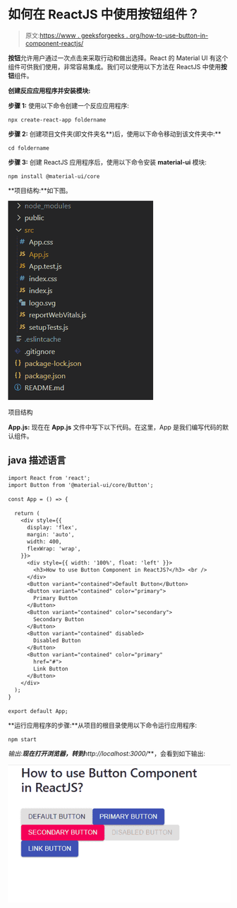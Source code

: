 # 如何在 ReactJS 中使用按钮组件？

> 原文:[https://www . geeksforgeeks . org/how-to-use-button-in-component-reactjs/](https://www.geeksforgeeks.org/how-to-use-button-component-in-reactjs/)

**按钮**允许用户通过一次点击来采取行动和做出选择。React 的 Material UI 有这个组件可供我们使用，非常容易集成。我们可以使用以下方法在 ReactJS 中使用**按钮**组件。

**创建反应应用程序并安装模块:**

**步骤 1:** 使用以下命令创建一个反应应用程序:

```
npx create-react-app foldername
```

**步骤 2:** 创建项目文件夹(即文件夹名**)后，使用以下命令移动到该文件夹中:**

```
cd foldername
```

**步骤 3:** 创建 ReactJS 应用程序后，使用以下命令安装 **material-ui** 模块:

```
npm install @material-ui/core
```

**项目结构:**如下图。

![](img/f04ae0d8b722a9fff0bd9bd138b29c23.png)

项目结构

**App.js:** 现在在 **App.js** 文件中写下以下代码。在这里，App 是我们编写代码的默认组件。

## java 描述语言

```
import React from 'react';
import Button from '@material-ui/core/Button';

const App = () => {

  return (
    <div style={{
      display: 'flex',
      margin: 'auto',
      width: 400,
      flexWrap: 'wrap',
    }}>
      <div style={{ width: '100%', float: 'left' }}>
        <h3>How to use Button Component in ReactJS?</h3> <br />
      </div>
      <Button variant="contained">Default Button</Button>
      <Button variant="contained" color="primary">
        Primary Button
      </Button>
      <Button variant="contained" color="secondary">
        Secondary Button
      </Button>
      <Button variant="contained" disabled>
        Disabled Button
      </Button>
      <Button variant="contained" color="primary"
        href="#">
        Link Button
      </Button>
    </div>
  );
}

export default App;
```

**运行应用程序的步骤:**从项目的根目录使用以下命令运行应用程序:

```
npm start
```

**输出:**现在打开浏览器，转到***http://localhost:3000/***，会看到如下输出:

![](img/221bb26d959e2c23cf434457f604f8a3.png)